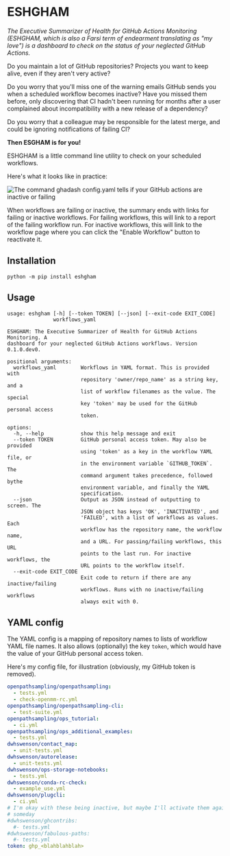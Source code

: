 # ESHGHAM

*The Executive Summarizer of Health for GitHub Actions Monitoring (ESHGHAM,
which is also a Farsi term of endearment translating as "my love") is a
dashboard to check on the status of your neglected GitHub Actions.*

Do you maintain a lot of GitHub repositories? Projects you want to keep alive,
even if they aren't very active?

Do you worry that you'll miss one of the warning emails GitHub sends you when a
scheduled workflow becomes inactive? Have you missed them before, only
discovering that CI hadn't been running for months after a user complained
about incompatibility with a new release of a dependency?

Do you worry that a colleague may be responsible for the latest merge, and
could be ignoring notifications of failing CI?

**Then ESGHAM is for you!**

ESHGHAM is a little command line utility to check on your scheduled workflows.

Here's what it looks like in practice:

![The command ghadash config.yaml tells if your GitHub actions are inactive or
failing](ghadash.gif)

When workflows are failing or inactive, the summary ends with links for failing
or inactive workflows. For failing workflows, this will link to a report of the
failing workflow run. For inactive workflows, this will link to the workflow
page where you can click the "Enable Workflow" button to reactivate it.

## Installation

```text
python -m pip install eshgham
```

## Usage

```text
usage: eshgham [-h] [--token TOKEN] [--json] [--exit-code EXIT_CODE]
               workflows_yaml

ESHGHAM: The Executive Summarizer of Health for GitHub Actions Monitoring. A
dashboard for your neglected GitHub Actions workflows. Version 0.1.0.dev0.

positional arguments:
  workflows_yaml        Workflows in YAML format. This is provided with
                        repository 'owner/repo_name' as a string key, and a
                        list of workflow filenames as the value. The special
                        key 'token' may be used for the GitHub personal access
                        token.

options:
  -h, --help            show this help message and exit
  --token TOKEN         GitHub personal access token. May also be provided
                        using 'token' as a key in the workflow YAML file, or
                        in the environment variable `GITHUB_TOKEN`. The
                        command argument takes precedence, followed bythe
                        environment variable, and finally the YAML
                        specification.
  --json                Output as JSON instead of outputting to screen. The
                        JSON object has keys 'OK', 'INACTIVATED', and
                        'FAILED', with a list of workflows as values. Each
                        workflow has the repository name, the workflow name,
                        and a URL. For passing/failing workflows, this URL
                        points to the last run. For inactive workflows, the
                        URL points to the workflow itself.
  --exit-code EXIT_CODE
                        Exit code to return if there are any inactive/failing
                        workflows. Runs with no inactive/failing workflows
                        always exit with 0.

```

## YAML config

The YAML config is a mapping of repository names to lists of workflow YAML file
names. It also allows (optionally) the key `token`, which would have the value
of your GitHub personal access token.

Here's my config file, for illustration (obviously, my GitHub token is removed).

```yaml
openpathsampling/openpathsampling:
  - tests.yml
  - check-openmm-rc.yml
openpathsampling/openpathsampling-cli:
  - test-suite.yml
openpathsampling/ops_tutorial:
  - ci.yml
openpathsampling/ops_additional_examples:
  - tests.yml
dwhswenson/contact_map:
  - unit-tests.yml
dwhswenson/autorelease:
  - unit-tests.yml
dwhswenson/ops-storage-notebooks:
  - tests.yml
dwhswenson/conda-rc-check:
  - example_use.yml
dwhswenson/plugcli:
  - ci.yml
# I'm okay with these being inactive, but maybe I'll activate them again
# someday
#dwhswenson/ghcontribs:
  #- tests.yml
#dwhswenson/fabulous-paths:
  #- tests.yml
token: ghp_<blahblahblah>
```
